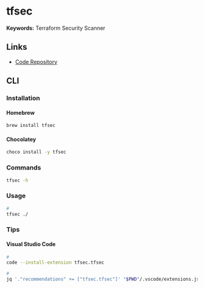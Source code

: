 # tfsec

**Keywords:** Terraform Security Scanner

## Links

- [Code Repository](https://github.com/tfsec/tfsec)

## CLI

### Installation

#### Homebrew

```sh
brew install tfsec
```

#### Chocolatey

```sh
choco install -y tfsec
```

### Commands

```sh
tfsec -h
```

### Usage

```sh
#
tfsec ./
```

### Tips

#### Visual Studio Code

```sh
#
code --install-extension tfsec.tfsec

#
jq '."recommendations" += ["tfsec.tfsec"]' "$PWD"/.vscode/extensions.json | sponge "$PWD"/.vscode/extensions.json
```
